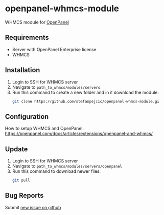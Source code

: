 # openpanel-whmcs-module
WHMCS module for [OpenPanel](https://openpanel.com)


## Requirements

- Server with OpenPanel Enterprise license
- WHMCS

## Installation

1. Login to SSH for WHMCS server
2. Navigate to `path_to_whmcs/modules/servers`
3. Run this command to create a new folder and in it download the module:
   ```bash
   git clone https://github.com/stefanpejcic/openpanel-whmcs-module.git openpanel
   ```

## Configuration

How to setup WHMCS and OpenPanel: https://openpanel.com/docs/articles/extensions/openpanel-and-whmcs/


## Update

1. Login to SSH for WHMCS server
2. Navigate to `path_to_whmcs/modules/servers/openpanel`
3. Run this command to download newer files:
   ```bash
   git pull
   ```

## Bug Reports

Submit [new issue on github](https://github.com/stefanpejcic/openpanel-whmcs-module/issues)


